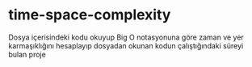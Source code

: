 # time-space-complexity
Dosya içerisindeki kodu okuyup Big O notasyonuna göre zaman ve yer karmaşıklığını hesaplayıp dosyadan okunan kodun çalıştığındaki süreyi bulan proje
